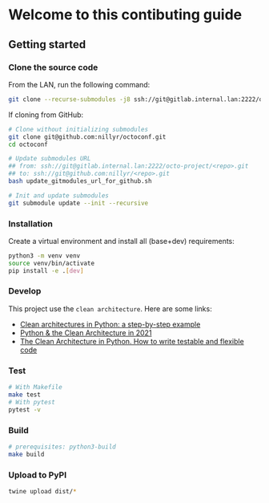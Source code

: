 # Welcome to this contibuting guide

## Getting started

### Clone the source code

From the LAN, run the following command:

```bash
git clone --recurse-submodules -j8 ssh://git@gitlab.internal.lan:2222/octo-project/octoconf.git
```

If cloning from GitHub:

```bash
# Clone without initializing submodules
git clone git@github.com:nillyr/octoconf.git
cd octoconf

# Update submodules URL
## from: ssh://git@gitlab.internal.lan:2222/octo-project/<repo>.git
## to: ssh://git@github.com:nillyr/<repo>.git
bash update_gitmodules_url_for_github.sh

# Init and update submodules
git submodule update --init --recursive
```

### Installation

Create a virtual environment and install all (base+dev) requirements:

```bash
python3 -m venv venv
source venv/bin/activate
pip install -e .[dev]
```

### Develop

This project use the `clean architecture`. Here are some links:

- [Clean architectures in Python: a step-by-step example](https://www.thedigitalcatonline.com/blog/2016/11/14/clean-architectures-in-python-a-step-by-step-example/)
- [Python & the Clean Architecture in 2021](https://breadcrumbscollector.tech/python-the-clean-architecture-in-2021/)
- [The Clean Architecture in Python. How to write testable and flexible code](https://breadcrumbscollector.tech/the-clean-architecture-in-python-how-to-write-testable-and-flexible-code/)

### Test

```bash
# With Makefile
make test
# With pytest
pytest -v
```

### Build

```bash
# prerequisites: python3-build
make build
```

### Upload to PyPI

```bash
twine upload dist/*
```

